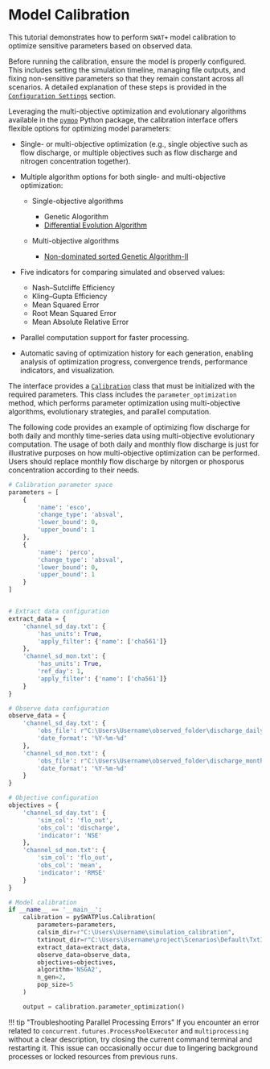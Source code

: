 # Model Calibration

This tutorial demonstrates how to perform `SWAT+` model calibration to optimize sensitive parameters based on observed data.

Before running the calibration, ensure the model is properly configured. This includes setting the simulation timeline, managing file outputs, and fixing non-sensitive parameters so that they remain constant across all scenarios. A detailed explanation of these steps is provided in the [`Configuration Settings`](https://swat-model.github.io/pySWATPlus/userguide/sensitivity_interface/#configuration-settings) section.

Leveraging the multi-objective optimization and evolutionary algorithms available in the [`pymoo`](https://github.com/anyoptimization/pymoo) Python package,
the calibration interface offers flexible options for optimizing model parameters:

- Single- or multi-objective optimization (e.g., single objective such as flow discharge, or multiple objectives such as flow discharge and nitrogen concentration together).  
- Multiple algorithm options for both single- and multi-objective optimization:

    - Single-objective algorithms
    
        - Genetic Alogorithm
        - [Differential Evolution Algorithm](https://doi.org/10.1007/3-540-31306-0)
        
    - Multi-objective algorithms
    
        - [Non-dominated sorted Genetic Algorithm-II](https://doi.org/10.1109/4235.996017)
        
- Five indicators for comparing simulated and observed values:

    - Nash–Sutcliffe Efficiency
    - Kling–Gupta Efficiency
    - Mean Squared Error
    - Root Mean Squared Error
    - Mean Absolute Relative Error

- Parallel computation support for faster processing.

- Automatic saving of optimization history for each generation, enabling analysis of optimization progress, convergence trends, performance indicators, and visualization.


The interface provides a [`Calibration`](https://swat-model.github.io/pySWATPlus/api/calibration/) class that must be initialized with the required parameters.
This class includes the `parameter_optimization` method, which performs parameter optimization using multi-objective algorithms, evolutionary strategies, and parallel computation.

The following code provides an example of optimizing flow discharge for both daily and monthly time-series data using multi-objective evolutionary computation.
The usage of both daily and monthly flow discharge is just for illustrative purposes on how multi-objective optimization can be performed. Users should replace monthly flow
discharge by nitorgen or phosporus concentration according to their needs.


```python
# Calibration parameter space
parameters = [
    {
        'name': 'esco',
        'change_type': 'absval',
        'lower_bound': 0,
        'upper_bound': 1
    },
    {
        'name': 'perco',
        'change_type': 'absval',
        'lower_bound': 0,
        'upper_bound': 1
    }
]


# Extract data configuration
extract_data = {
    'channel_sd_day.txt': {
        'has_units': True,
        'apply_filter': {'name': ['cha561']}
    },
    'channel_sd_mon.txt': {
        'has_units': True,
        'ref_day': 1,
        'apply_filter': {'name': ['cha561']}
    }
}

# Observe data configuration
observe_data = {
    'channel_sd_day.txt': {
        'obs_file': r"C:\Users\Username\observed_folder\discharge_daily.csv",
        'date_format': '%Y-%m-%d'
    },
    'channel_sd_mon.txt': {
        'obs_file': r"C:\Users\Username\observed_folder\discharge_monthly.csv",
        'date_format': '%Y-%m-%d'
    }
}

# Objective configuration
objectives = {
    'channel_sd_day.txt': {
        'sim_col': 'flo_out',
        'obs_col': 'discharge',
        'indicator': 'NSE'
    },
    'channel_sd_mon.txt': {
        'sim_col': 'flo_out',
        'obs_col': 'mean',
        'indicator': 'RMSE'
    }
}

# Model calibration
if __name__ == '__main__':
    calibration = pySWATPlus.Calibration(
        parameters=parameters,
        calsim_dir=r"C:\Users\Username\simulation_calibration",
        txtinout_dir=r"C:\Users\Username\project\Scenarios\Default\TxtInOut",
        extract_data=extract_data,
        observe_data=observe_data,
        objectives=objectives,
        algorithm='NSGA2',
        n_gen=2,
        pop_size=5
    )

    output = calibration.parameter_optimization()
```


!!! tip "Troubleshooting Parallel Processing Errors"
    If you encounter an error related to `concurrent.futures.ProcessPoolExecutor` and  `multiprocessing` without a clear description,
    try closing the current command terminal and restarting it. This issue can occasionally occur due to lingering background processes
    or locked resources from previous runs.


